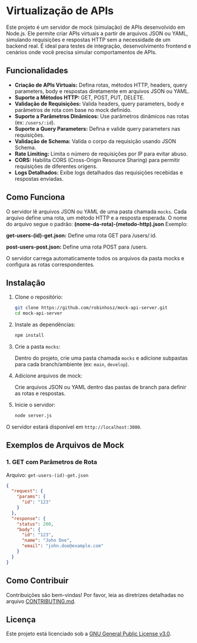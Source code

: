 # Virtualização de APIs

Este projeto é um servidor de mock (simulação) de APIs desenvolvido em Node.js. Ele permite criar APIs virtuais a partir de arquivos JSON ou YAML, simulando requisições e respostas HTTP sem a necessidade de um backend real. É ideal para testes de integração, desenvolvimento frontend e cenários onde você precisa simular comportamentos de APIs.

## Funcionalidades

- **Criação de APIs Virtuais:** Defina rotas, métodos HTTP, headers, query parameters, body e respostas diretamente em arquivos JSON ou YAML.
- **Suporte a Métodos HTTP:** GET, POST, PUT, DELETE.
- **Validação de Requisições:** Valida headers, query parameters, body e parâmetros de rota com base no mock definido.
- **Suporte a Parâmetros Dinâmicos:** Use parâmetros dinâmicos nas rotas (ex: `/users/:id`).
- **Suporte a Query Parameters:** Defina e valide query parameters nas requisições.
- **Validação de Schema:** Valida o corpo da requisição usando JSON Schema.
- **Rate Limiting:** Limita o número de requisições por IP para evitar abuso.
- **CORS:** Habilita CORS (Cross-Origin Resource Sharing) para permitir requisições de diferentes origens.
- **Logs Detalhados:** Exibe logs detalhados das requisições recebidas e respostas enviadas.

## Como Funciona

O servidor lê arquivos JSON ou YAML de uma pasta chamada `mocks`. Cada arquivo define uma rota, um método HTTP e a resposta esperada. O nome do arquivo segue o padrão:
**(nome-da-rota)-(metodo-http).json**
Exemplo:

**get-users-(id)-get.json:** Define uma rota GET para /users/:id.

**post-users-post.json:** Define uma rota POST para /users.

O servidor carrega automaticamente todos os arquivos da pasta mocks e configura as rotas correspondentes.

## Instalação

1. Clone o repositório:

    ```bash
    git clone https://github.com/robinhosz/mock-api-server.git
    cd mock-api-server
    ```

2. Instale as dependências:

    ```bash
    npm install
    ```

3. Crie a pasta `mocks`:
   
   Dentro do projeto, crie uma pasta chamada `mocks` e adicione subpastas para cada branch/ambiente (ex: `main`, `develop`).

4. Adicione arquivos de mock:
   
   Crie arquivos JSON ou YAML dentro das pastas de branch para definir as rotas e respostas.

5. Inicie o servidor:

    ```bash
    node server.js
    ```

O servidor estará disponível em `http://localhost:3000`.

## Exemplos de Arquivos de Mock

### 1. GET com Parâmetros de Rota

Arquivo: `get-users-(id)-get.json`

```json
{
  "request": {
    "params": {
      "id": "123"
    }
  },
  "response": {
    "status": 200,
    "body": {
      "id": "123",
      "name": "John Doe",
      "email": "john.doe@example.com"
    }
  }
}
```

## Como Contribuir

Contribuições são bem-vindas! Por favor, leia as diretrizes detalhadas no arquivo [CONTRIBUTING.md](https://github.com/robinhosz/mock-api-server/blob/master/CONTRIBUTING.md).

## Licença

Este projeto está licenciado sob a [GNU General Public License v3.0](https://github.com/robinhosz/mock-api-server/blob/master/LICENSE).